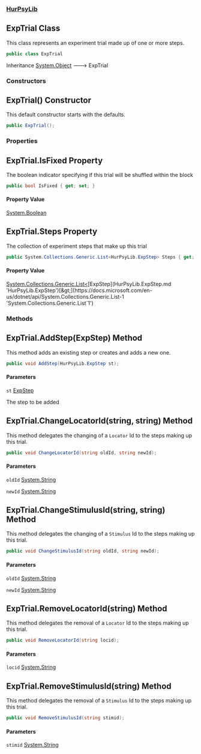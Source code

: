 ### [HurPsyLib](HurPsyLib.md 'HurPsyLib')

## ExpTrial Class

This class represents an experiment trial made up of one or more steps.

```csharp
public class ExpTrial
```

Inheritance [System.Object](https://docs.microsoft.com/en-us/dotnet/api/System.Object 'System.Object') &#129106; ExpTrial
### Constructors

<a name='HurPsyLib.ExpTrial.ExpTrial()'></a>

## ExpTrial() Constructor

This default constructor starts with the defaults.

```csharp
public ExpTrial();
```
### Properties

<a name='HurPsyLib.ExpTrial.IsFixed'></a>

## ExpTrial.IsFixed Property

The boolean indicator specifying if this trial will be shuffled within the block

```csharp
public bool IsFixed { get; set; }
```

#### Property Value
[System.Boolean](https://docs.microsoft.com/en-us/dotnet/api/System.Boolean 'System.Boolean')

<a name='HurPsyLib.ExpTrial.Steps'></a>

## ExpTrial.Steps Property

The collection of experiment steps that make up this trial

```csharp
public System.Collections.Generic.List<HurPsyLib.ExpStep> Steps { get; set; }
```

#### Property Value
[System.Collections.Generic.List&lt;](https://docs.microsoft.com/en-us/dotnet/api/System.Collections.Generic.List-1 'System.Collections.Generic.List`1')[ExpStep](HurPsyLib.ExpStep.md 'HurPsyLib.ExpStep')[&gt;](https://docs.microsoft.com/en-us/dotnet/api/System.Collections.Generic.List-1 'System.Collections.Generic.List`1')
### Methods

<a name='HurPsyLib.ExpTrial.AddStep(HurPsyLib.ExpStep)'></a>

## ExpTrial.AddStep(ExpStep) Method

This method adds an existing step or creates and adds a new one.

```csharp
public void AddStep(HurPsyLib.ExpStep st);
```
#### Parameters

<a name='HurPsyLib.ExpTrial.AddStep(HurPsyLib.ExpStep).st'></a>

`st` [ExpStep](HurPsyLib.ExpStep.md 'HurPsyLib.ExpStep')

The step to be added

<a name='HurPsyLib.ExpTrial.ChangeLocatorId(string,string)'></a>

## ExpTrial.ChangeLocatorId(string, string) Method

This method delegates the changing of a `Locator` Id to the steps making up this trial.

```csharp
public void ChangeLocatorId(string oldId, string newId);
```
#### Parameters

<a name='HurPsyLib.ExpTrial.ChangeLocatorId(string,string).oldId'></a>

`oldId` [System.String](https://docs.microsoft.com/en-us/dotnet/api/System.String 'System.String')

<a name='HurPsyLib.ExpTrial.ChangeLocatorId(string,string).newId'></a>

`newId` [System.String](https://docs.microsoft.com/en-us/dotnet/api/System.String 'System.String')

<a name='HurPsyLib.ExpTrial.ChangeStimulusId(string,string)'></a>

## ExpTrial.ChangeStimulusId(string, string) Method

This method delegates the changing of a `Stimulus` Id to the steps making up this trial.

```csharp
public void ChangeStimulusId(string oldId, string newId);
```
#### Parameters

<a name='HurPsyLib.ExpTrial.ChangeStimulusId(string,string).oldId'></a>

`oldId` [System.String](https://docs.microsoft.com/en-us/dotnet/api/System.String 'System.String')

<a name='HurPsyLib.ExpTrial.ChangeStimulusId(string,string).newId'></a>

`newId` [System.String](https://docs.microsoft.com/en-us/dotnet/api/System.String 'System.String')

<a name='HurPsyLib.ExpTrial.RemoveLocatorId(string)'></a>

## ExpTrial.RemoveLocatorId(string) Method

This method delegates the removal of a `Locator` Id to the steps making up this trial.

```csharp
public void RemoveLocatorId(string locid);
```
#### Parameters

<a name='HurPsyLib.ExpTrial.RemoveLocatorId(string).locid'></a>

`locid` [System.String](https://docs.microsoft.com/en-us/dotnet/api/System.String 'System.String')

<a name='HurPsyLib.ExpTrial.RemoveStimulusId(string)'></a>

## ExpTrial.RemoveStimulusId(string) Method

This method delegates the removal of a `Stimulus` Id to the steps making up this trial.

```csharp
public void RemoveStimulusId(string stimid);
```
#### Parameters

<a name='HurPsyLib.ExpTrial.RemoveStimulusId(string).stimid'></a>

`stimid` [System.String](https://docs.microsoft.com/en-us/dotnet/api/System.String 'System.String')